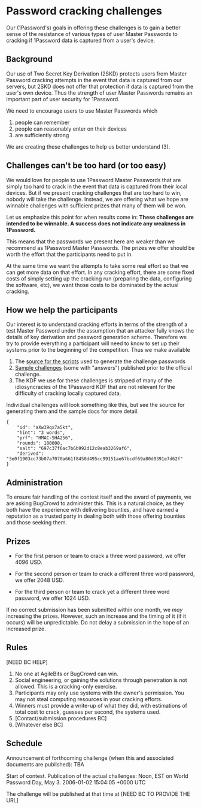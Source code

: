 # Password cracking challenges

Our (1Password's) goals in offering these challenges is to gain a better sense of the resistance of various types of user Master Passwords to cracking if 1Password data is captured from a user's device.

## Background

Our use of Two Secret Key Derivation (2SKD) protects users from Master Password cracking attempts in the event that data is captured from our servers, but 2SKD does not offer that protection if data is captured from the user's own device. Thus the strength of user Master Passwords remains an important part of user security for 1Password.

We need to encourage users to use Master Passwords which

1. people can remember
2. people can reasonably enter on their devices
3. are sufficiently strong

We are creating these challenges to help us better understand (3).

## Challenges can't be too hard (or too easy)

We would love for people to use 1Password Master Passwords that are simply too hard to crack in the event that data is captured from their local devices. But if we present cracking challenges that are too hard to win, nobody will take the challenge. Instead, we are offering what we hope are winnable challenges with sufficient prizes that many of them will be won.

Let us emphasize this point for when results come in: **These challenges are intended to be winnable. A success does not indicate any weakness in 1Password.**

This means that the passwords we present here are weaker than we recommend as 1Password Master Passwords. The prizes we offer should be worth the effort that the participants need to put in.

At the same time we want the attempts to take some real effort so that we can get more data on that effort. In any cracking effort, there are some fixed costs of simply setting up the cracking run (preparing the data, configuring the software, etc), we want those costs to be dominated by the actual cracking.

## How we help the participants

Our interest is to understand cracking efforts in terms of the strength of a test Master Password under the assumption that an attacker fully knows the details of key derivation and password generation scheme. Therefore we try to provide everything a participant will need to know to set up their systems prior to the beginning of the competition. Thus we make available

1. The [source for the scripts](https://github.com/agilebits/crackme) used to generate the challenge passwords
2. [Sample challenges](https://github.com/agilebits/crackme/tree/master/doc) (some with "answers") published prior to the official challenge.
3. The KDF we use for these challenges is stripped of many of the idiosyncracies of the 1Password KDF that are not relevant for the difficulty of cracking locally captured data.

Individual challenges will look something like this, but see the source for generating them and the sample docs for more detail.

```
{
    "id": "aXw39qx7a5kt",
    "hint": "3 words",
    "prf": "HMAC-SHA256",
    "rounds": 100000,
    "salt": "697c37f6ac7b6b992d12c8eab3269af6",
    "derived": "3e0f1903cc73b07a7070a661f8450d495cc99151ae67bcdf69a80d0391e7d62f"
}
```
## Administration

To ensure fair handling of the contest itself and the award of payments, we are asking BugCrowd to administer this. This is a natural choice, as they both have the experience with delivering bounties, and have earned a reputation as a trusted party in dealing both with those offering bounties and those seeking them.

## Prizes

- For the first person or team to crack a three word password, we offer 4096 USD.

- For the second person or team to crack a different three word password, we offer 2048 USD.

- For the third person or team to crack yet a different three word password, we offer 1024 USD.

If no correct submission has been submitted within one month, we _may_ increasing the prizes. However, such an increase and the timing of it (if it occurs) will be unpredictable. Do not delay a submission in the hope of an increased prize.

## Rules

[NEED BC HELP]

1. No one at AgileBits or BugCrowd can win.
2. Social engineering, or gaining the solutions through penetration is not allowed. This is a cracking-only exercise.
3. Participants may only use systems with the owner's permission. You may not steal computing resources in your cracking efforts.
2. Winners must provide a write-up of what they did, with estimations of total cost to crack, guesses per second, the systems used.
3. [Contact/submission procedures BC]
4. [Whatever else BC]

## Schedule

Announcement of forthcoming challenge (when this and associated documents are published): TBA

Start of contest. Publication of the actual challenges: Noon, EST on World Password Day, May 3. 2006-01-02 15:04:05 +0000 UTC

The challenge will be published at that time at [NEED BC TO PROVIDE THE URL]